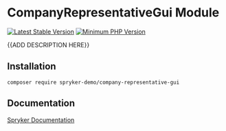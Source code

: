 # CompanyRepresentativeGui Module
[![Latest Stable Version](https://poser.pugx.org/spryker-demo/company-representative-gui/v/stable.svg)](https://packagist.org/packages/spryker-demo/company-representative-gui)
[![Minimum PHP Version](https://img.shields.io/badge/php-%3E%3D%207.4-8892BF.svg)](https://php.net/)

{{ADD DESCRIPTION HERE}}

## Installation

```
composer require spryker-demo/company-representative-gui
```

## Documentation

[Spryker Documentation](https://academy.spryker.com/developing_with_spryker/module_guide/modules.html)
